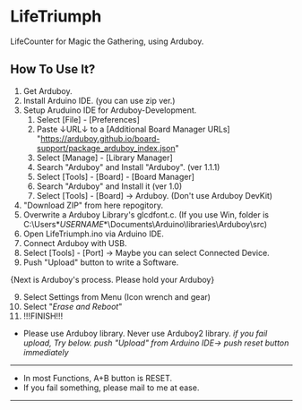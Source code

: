 # LifeTriumph
LifeCounter for Magic the Gathering, using Arduboy.

## How To Use It?
1. Get Arduboy.
2. Install Arduino IDE. (you can use zip ver.)
3. Setup Aruduino IDE for Arduboy-Development.
   1. Select [File] - [Preferences]
   2. Paste ↓URL↓ to a [Additional Board Manager URLs]
      "https://arduboy.github.io/board-support/package_arduboy_index.json"
   4. Select [Manage] - [Library Manager]
   5. Search "Arduboy" and Install "Arduboy". (ver 1.1.1)
   6. Select [Tools] - [Board] - [Board Manager]
   7. Search "Arduboy" and Install it (ver 1.0)
   8. Select [Tools] - [Board] → Arduboy. (Don't use Arduboy DevKit)
4. "Download ZIP" from here repogitory.
5. Overwrite a Arduboy Library's glcdfont.c.
 (If you use Win, folder is C:\Users\**USERNAME**\Documents\Arduino\libraries\Arduboy\src)
6. Open LifeTriumph.ino via Arduino IDE.
7. Connect Arduboy with USB.
8. Select [Tools] - [Port] → Maybe you can select Connected Device.
9. Push "Upload" button to write a Software.

{Next is Arduboy's process. Please hold your Arduboy}

9. Select Settings from Menu (Icon wrench and gear)
10. Select "*Erase and Reboot*"
11. !!!FINISH!!!

* Please use Arduboy library. Never use Arduboy2 library.
*if you fail upload, Try below.*
*push "Upload" from  Arduino IDE→ push reset button immediately*
------------------------------------------------------------------------------------------
+ In most Functions, A+B button is RESET.
+ If you fail something, please mail to me at ease.
------------------------------------------------------------------------------------------
